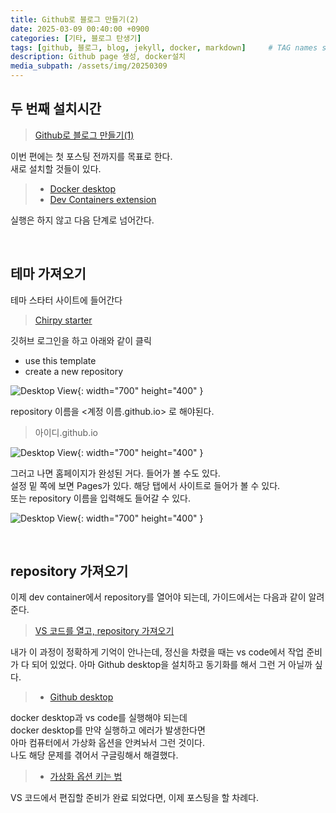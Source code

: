 ```yaml
---
title: Github로 블로그 만들기(2)
date: 2025-03-09 00:40:00 +0900
categories: [기타, 블로그 탄생기]
tags: [github, 블로그, blog, jekyll, docker, markdown]     # TAG names should always be lowercase
description: Github page 생성, docker설치
media_subpath: /assets/img/20250309
---
```


## 두 번째 설치시간
>[Github로 블로그 만들기(1)](https://ttangu5510.github.io/posts/%EB%B8%94%EB%A1%9C%EA%B7%B8_%EB%A7%8C%EB%93%A4%EA%B8%B0_1/)<br>

이번 편에는 첫 포스팅 전까지를 목표로 한다.<br>
새로 설치할 것들이 있다.
>- [Docker desktop](https://www.docker.com/products/docker-desktop/)<br>
>- [Dev Containers extension](https://marketplace.visualstudio.com/items?itemName=ms-vscode-remote.remote-containers)<br>

실행은 하지 않고 다음 단계로 넘어간다.

<br>

## 테마 가져오기

테마 스타터 사이트에 들어간다
>[Chirpy starter](https://github.com/cotes2020/chirpy-starter)

깃허브 로그인을 하고 아래와 같이 클릭

- use this template
- create a new repository

![Desktop View](1.jpg){: width="700" height="400" }

repository 이름을 <계정 이름.github.io> 로 해야된다.
> 아이디.github.io

![Desktop View](2.jpg){: width="700" height="400" }

그러고 나면 홈페이지가 완성된 거다. 들어가 볼 수도 있다.<br>
설정 밑 쪽에 보면 Pages가 있다. 해당 탭에서 사이트로 들어가 볼 수 있다.<br>
또는 repository 이름을 입력해도 들어갈 수 있다.

![Desktop View](3.jpg){: width="700" height="400" }

<br>
 

## repository 가져오기

이제 dev container에서 repository를 열어야 되는데, 가이드에서는 다음과 같이 알려준다.<br>
> [VS 코드를 열고, repository 가져오기](https://code.visualstudio.com/docs/devcontainers/containers#_quick-start-open-a-git-repository-or-github-pr-in-an-isolated-container-volume)

내가 이 과정이 정확하게 기억이 안나는데, 정신을 차렸을 때는 vs code에서 작업 준비가 다 되어 있었다. 아마 Github desktop을 설치하고 동기화를 해서 그런 거 아닐까 싶다.
>- [Github desktop](https://desktop.github.com/download/)

docker desktop과 vs code를 실행해야 되는데<br> docker desktop를 만약 실행하고 에러가 발생한다면<br> 아마 컴퓨터에서 가상화 옵션을 안켜놔서 그런 것이다. <br>나도 해당 문제를 겪어서 구글링해서 해결했다.

> - [가상화 옵션 키는 법](https://support.bluestacks.com/hc/ko/articles/360058102252-%EB%B8%94%EB%A3%A8%EC%8A%A4%ED%83%9D-5%EC%9A%A9-%EC%9C%88%EB%8F%84%EC%9A%B0-10%EC%97%90%EC%84%9C-%EA%B0%80%EC%83%81%ED%99%94-VT-%EB%A5%BC-%ED%99%9C%EC%84%B1%ED%99%94%ED%95%98%EB%8A%94-%EB%B0%A9%EB%B2%95)


VS 코드에서 편집할 준비가 완료 되었다면, 이제 포스팅을 할 차례다.


